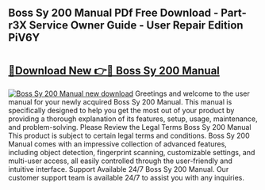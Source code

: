 ## Boss Sy 200 Manual PDf Free Download - Part-r3X Service Owner Guide - User Repair Edition PiV6Y

# <h2><a href="http://bc19292.oget.top/?id=Boss+Sy+200+Manual">🔗Download New 👉🔴 Boss Sy 200 Manual</a></h2>

[![Boss Sy 200 Manual new download](https://i.imgur.com/5g1atiW.png)](http://bc19292.oget.top/?id=Boss+Sy+200+Manual)
Greetings and welcome to the user manual for your newly acquired Boss Sy 200 Manual. This manual is specifically designed to help you get the most out of your product by providing a thorough explanation of its features, setup, usage, maintenance, and problem-solving. Please Review the Legal Terms Boss Sy 200 Manual This product is subject to certain legal terms and conditions. Boss Sy 200 Manual comes with an impressive collection of advanced features, including object detection, fingerprint scanning, customizable settings, and multi-user access, all easily controlled through the user-friendly and intuitive interface. Support Available 24/7 Boss Sy 200 Manual. Our customer support team is available 24/7 to assist you with any inquiries.
